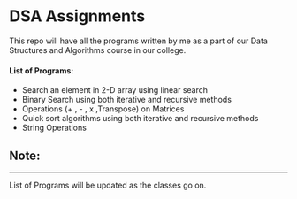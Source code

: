 # **DSA Assignments**

This repo will have all the programs written by me as a part of our Data Structures and Algorithms course in our college.

#### List of Programs:

- Search an element in 2-D array using linear search
- Binary Search using both iterative and recursive methods
- Operations (+ , - , x ,Transpose) on Matrices
- Quick sort algorithms using both iterative and recursive methods
- String Operations

## Note:

---

List of Programs will be updated as the classes go on.
